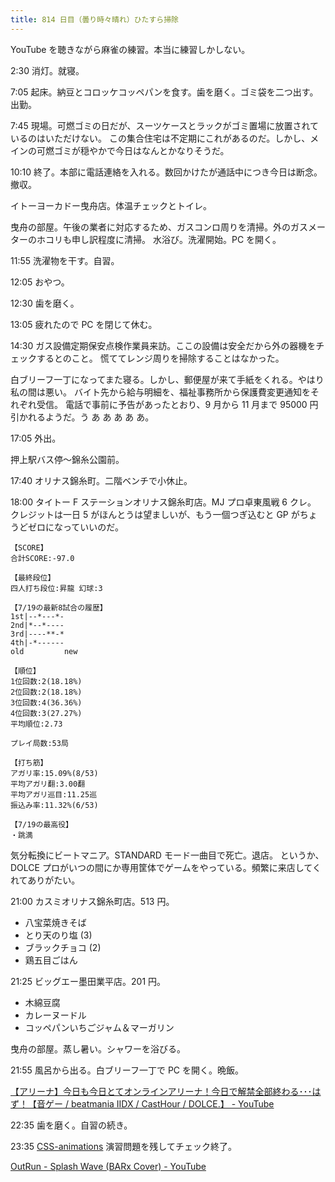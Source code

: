 ```yaml
---
title: 814 日目（曇り時々晴れ）ひたすら掃除
---
```


YouTube を聴きながら麻雀の練習。本当に練習しかしない。

2:30 消灯。就寝。

7:05 起床。納豆とコロッケコッペパンを食す。歯を磨く。ゴミ袋を二つ出す。出勤。

7:45 現場。可燃ゴミの日だが、スーツケースとラックがゴミ置場に放置されているのはいただけない。
この集合住宅は不定期にこれがあるのだ。しかし、メインの可燃ゴミが穏やかで今日はなんとかなりそうだ。

10:10 終了。本部に電話連絡を入れる。数回かけたが通話中につき今日は断念。撤収。

イトーヨーカドー曳舟店。体温チェックとトイレ。

曳舟の部屋。午後の業者に対応するため、ガスコンロ周りを清掃。外のガスメーターのホコリも申し訳程度に清掃。
水浴び。洗濯開始。PC を開く。

11:55 洗濯物を干す。自習。

12:05 おやつ。

12:30 歯を磨く。

13:05 疲れたので PC を閉じて休む。

14:30 ガス設備定期保安点検作業員来訪。ここの設備は安全だから外の器機をチェックするとのこと。
慌ててレンジ周りを掃除することはなかった。

白ブリーフ一丁になってまた寝る。しかし、郵便屋が来て手紙をくれる。やはり私の間は悪い。
バイト先から給与明細を、福祉事務所から保護費変更通知をそれぞれ受信。
電話で事前に予告があったとおり、9 月から 11 月まで 95000 円引かれるようだ。う あ あ あ あ あ。

17:05 外出。

押上駅バス停～錦糸公園前。

17:40 オリナス錦糸町。二階ベンチで小休止。

18:00 タイトー F ステーションオリナス錦糸町店。MJ プロ卓東風戦 6 クレ。
クレジットは一日 5 がほんとうは望ましいが、もう一個つぎ込むと GP がちょうどゼロになっていいのだ。

```text
【SCORE】
合計SCORE:-97.0

【最終段位】
四人打ち段位:昇龍 幻球:3

【7/19の最新8試合の履歴】
1st|--*---*-
2nd|*--*----
3rd|----**-*
4th|-*------
old         new

【順位】
1位回数:2(18.18%)
2位回数:2(18.18%)
3位回数:4(36.36%)
4位回数:3(27.27%)
平均順位:2.73

プレイ局数:53局

【打ち筋】
アガリ率:15.09%(8/53)
平均アガリ翻:3.00翻
平均アガリ巡目:11.25巡
振込み率:11.32%(6/53)

【7/19の最高役】
・跳満
```

気分転換にビートマニア。STANDARD モード一曲目で死亡。退店。
というか、DOLCE プロがいつの間にか専用筐体でゲームをやっている。頻繁に来店してくれてありがたい。

21:00 カスミオリナス錦糸町店。513 円。

* 八宝菜焼きそば
* とり天のり塩 (3)
* ブラックチョコ (2)
* 鶏五目ごはん

21:25 ビッグエー墨田業平店。201 円。

* 木綿豆腐
* カレーヌードル
* コッペパンいちごジャム＆マーガリン

曳舟の部屋。蒸し暑い。シャワーを浴びる。

21:55 風呂から出る。白ブリーフ一丁で PC を開く。晩飯。

[【アリーナ】今日も今日とてオンラインアリーナ！今日で解禁全部終わる･･･はず！【音ゲー / beatmania IIDX / CastHour / DOLCE.】 - YouTube](https://www.youtube.com/watch?v=wQJ5MSRgGC0)

22:35 歯を磨く。自習の続き。

23:35 [CSS-animations](https://javascript.info/css-animations) 演習問題を残してチェック終了。

[OutRun - Splash Wave (BARx Cover) - YouTube](https://www.youtube.com/watch?v=2bj5x7lv5lI)

